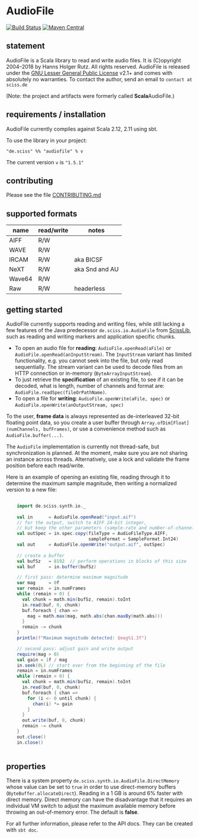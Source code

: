 # AudioFile

[![Build Status](https://travis-ci.org/Sciss/AudioFile.svg?branch=master)](https://travis-ci.org/Sciss/AudioFile)
[![Maven Central](https://maven-badges.herokuapp.com/maven-central/de.sciss/audiofile_2.11/badge.svg)](https://maven-badges.herokuapp.com/maven-central/de.sciss/audiofile_2.11)

## statement

AudioFile is a Scala library to read and write audio files. It is (C)opyright 2004&ndash;2018 by Hanns Holger Rutz.
All rights reserved. AudioFile is released under
the [GNU Lesser General Public License](https://git.iem.at/sciss/AudioFile/raw/master/LICENSE) v2.1+ and comes
with absolutely no warranties. To contact the author, send an email to `contact at sciss.de`

(Note: the project and artifacts were formerly called **Scala**AudioFile.)

## requirements / installation

AudioFile currently compiles against Scala 2.12, 2.11 using sbt.

To use the library in your project:

    "de.sciss" %% "audiofile" % v

The current version `v` is `"1.5.1"`

## contributing

Please see the file [CONTRIBUTING.md](CONTRIBUTING.md)

## supported formats

|**name**        |**read/write**   |**notes**      |
|----------------|-----------------|---------------|
|AIFF            |R/W              |               |
|WAVE            |R/W              |               |
|IRCAM           |R/W              |aka BICSF      |
|NeXT            |R/W              |aka Snd and AU |
|Wave64          |R/W              |               |
|Raw             |R/W              |headerless     |

## getting started

AudioFile currently supports reading and writing files, while still lacking a few features of the Java predecessor `de.sciss.io.AudioFile`
from [ScissLib](http://sourceforge.net/projects/scisslib), such as reading and writing markers and application specific chunks.

* To open an audio file for __reading__: `AudioFile.openRead(aFile)` or `AudioFile.openRead(anInputStream)`. The `InputStream` variant has limited functionality, e.g. you cannot seek into the file, but only read sequentially. The stream variant can be used to decode files from an HTTP connection or in-memory (`ByteArrayInputStream`).
* To just retrieve the __specification__ of an existing file, to see if it can be decoded, what is length, number of channels and format are: `AudioFile.readSpec(fileOrPathName)`.
* To open a file for __writing__: `AudioFile.openWrite(aFile, spec)` or `AudioFile.openWrite(anOutputStream, spec)`

To the user, __frame data__ is always represented as de-interleaved 32-bit floating point data, so you create a user buffer through `Array.ofDim[Float](numChannels, bufFrames)`, or use a convenience method such as `AudioFile.buffer(...)`.

The `AudioFile` implementation is currently not thread-safe, but synchronization is planned. At the moment, make sure you are not sharing an instance across threads. Alternatively, use a lock and validate the frame position before each read/write.

Here is an example of opening an existing file, reading through it to determine the maximum sample magnitude, then writing a normalized version to a new file:

```scala
    
    import de.sciss.synth.io._
    
    val in      = AudioFile.openRead("input.aif")
    // for the output, switch to AIFF 24-bit integer, 
    // but keep the other parameters (sample-rate and number-of-channels)
    val outSpec = in.spec.copy(fileType = AudioFileType.AIFF, 
                               sampleFormat = SampleFormat.Int24)
    val out     = AudioFile.openWrite("output.aif", outSpec)
    
    // create a buffer
    val bufSz   = 8192  // perform operations in blocks of this size
    val buf     = in.buffer(bufSz)

    // first pass: determine maximum magnitude
    var mag     = 0f
    var remain  = in.numFrames
    while (remain > 0) {
      val chunk = math.min(bufSz, remain).toInt
      in.read(buf, 0, chunk)
      buf.foreach { chan =>
        mag = math.max(mag, math.abs(chan.maxBy(math.abs)))
      }
      remain -= chunk
    }
    println(f"Maximum magnitude detected: $mag%1.3f")

    // second pass: adjust gain and write output
    require(mag > 0)
    val gain = 1f / mag
    in.seek(0L) // start over from the beginning of the file
    remain = in.numFrames
    while (remain > 0) {
      val chunk = math.min(bufSz, remain).toInt
      in.read(buf, 0, chunk)
      buf.foreach { chan =>
        for (i <- 0 until chunk) {
          chan(i) *= gain
        }
      }
      out.write(buf, 0, chunk)
      remain -= chunk
    }
    out.close()
    in.close()
    
```

## properties

There is a system property `de.sciss.synth.io.AudioFile.DirectMemory` whose value can be set to `true` in order 
to use direct-memory buffers (`ByteBuffer.allocateDirect`). Reading in a 1 GB is around 6% faster with direct 
memory. Direct memory can have the disadvantage that it requires an individual VM switch to adjust the maximum 
available memory before throwing an out-of-memory error. The default is __false__.

For all further information, please refer to the API docs. They can be created with `sbt doc`.
